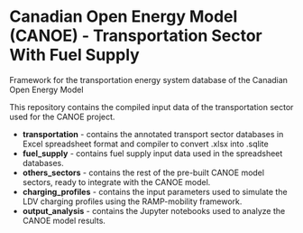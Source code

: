 # Canadian Open Energy Model (CANOE) - Transportation Sector With Fuel Supply
Framework for the transportation energy system database of the Canadian Open Energy Model

This repository contains the compiled input data of the transportation sector used for the CANOE project.

- **transportation** - contains the annotated transport sector databases in Excel spreadsheet format and compiler to convert .xlsx into .sqlite
- **fuel_supply** - contains fuel supply input data used in the spreadsheet databases.
- **others_sectors** - contains the rest of the pre-built CANOE model sectors, ready to integrate with the CANOE model.
- **charging_profiles** - contains the input parameters used to simulate the LDV charging profiles using the RAMP-mobility framework.
- **output_analysis** - contains the Jupyter notebooks used to analyze the CANOE model results.
